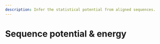 ```yaml
---
description: Infer the statistical potential from aligned sequences.
---
```


# Sequence potential & energy

